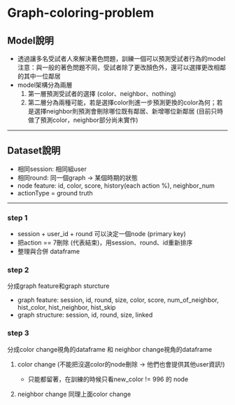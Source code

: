 ﻿# Graph-coloring-problem
 
## Model說明
* 透過讓多名受試者人來解決著色問題，訓練一個可以預測受試者行為的model
    注意：與一般的著色問題不同，受試者除了更改顏色外，還可以選擇更改相鄰的其中一位鄰居
* model架構分為兩層
    1. 第一層預測受試者的選擇 (color、neighbor、nothing)
    2. 第二層分為兩種可能，若是選擇color則進一步預測更換的color為何；若是選擇neighbor則預測會刪除哪位既有鄰居、新增哪位新鄰居
        (目前只時做了預測color，neighbor部分尚未實作)

---
## Dataset說明
* 相同session: 相同組user
* 相同round: 同一個graph -> 某個時期的狀態
* node feature: id, color, score, history(each action %), neighbor_num
* actionType = ground truth

---
### step 1
* session + user_id + round 可以決定一個node (primary key)
* 把action == 7刪除 (代表結束)，用session、round、id重新排序
* 整理與合併 dataframe

### step 2
分成graph feature和graph sturcture
* graph feature: session, id, round, size, color, score, num_of_neighbor, hist_color, hist_neighbor, hist_skip
* graph structure: session, id, round, size, linked

### step 3
分成color change視角的dataframe 和 neighbor change視角的dataframe
1. color change
    (不能把沒選color的node刪除 -> 他們也會提供其他user資訊!)
    * 只能都留著，在訓練的時候只看new_color != 996 的 node

2. neighbor change
    同理上面color change
